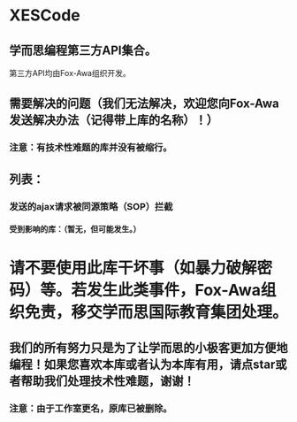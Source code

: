 # XESCode
## 学而思编程第三方API集合。
第三方API均由Fox-Awa组织开发。  
## 需要解决的问题（我们无法解决，欢迎您向Fox-Awa发送解决办法（记得带上库的名称）！）
### 注意：有技术性难题的库并没有被缩行。
## 列表：
### 发送的ajax请求被同源策略（SOP）拦截
#### 受到影响的库：（暂无，但可能发生。）
  
  
  
# 请不要使用此库干坏事（如暴力破解密码）等。若发生此类事件，Fox-Awa组织免责，移交学而思国际教育集团处理。
## 我们的所有努力只是为了让学而思的小极客更加方便地编程！如果您喜欢本库或者认为本库有用，请点star或者帮助我们处理技术性难题，谢谢！
### 注意：由于工作室更名，原库已被删除。
